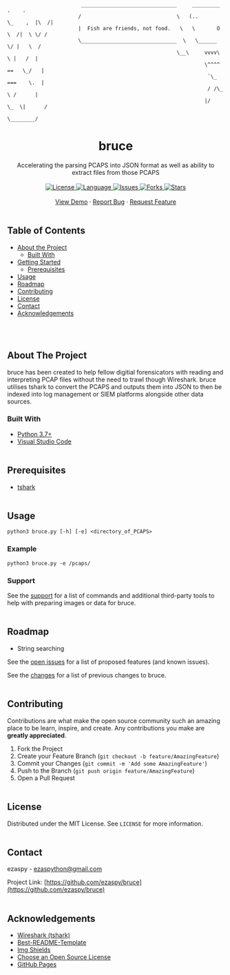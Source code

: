 <!-- PROJECT LOGO -->
```
                        _______________________________     _________         .    .
                       /                               \   (..       \_    ,  |\  /|
                       |  Fish are friends, not food.   \   \       O  \  /|  \ \/ /
                       \_______________________________  \   \______    \/ |   \  /
                                                       \__\     vvvv\    \ |   /  |
                                                                \^^^^  ==   \_/   |
                                                                 `\_   ===    \.  |
                                                                 / /\_   \ /      |
                                                                |/   \_  \|      /
                                                                       \________/
```
<p align="center">
  <h1 align="center">bruce</h1>
  <p align="center">
    Accelerating the parsing PCAPS into JSON format as well as ability to extract files from those PCAPS
    <br><br>
    <a href="https://opensource.org/licenses/MIT">
    <img src="https://img.shields.io/badge/License-MIT-yellow.svg" alt="License">
    </a>
    <a href="https://www.python.org">
    <img src="https://img.shields.io/badge/language-python-red" alt="Language">
    </a>
    <a href="https://github.com/ezaspy/bruce/issues">
    <img src="https://img.shields.io/github/issues/markdown-templates/markdown-snippets.svg" alt="Issues">
    </a>
    <a href="https://github.com/ezaspy/bruce/fork">
    <img src="https://img.shields.io/github/forks/markdown-templates/markdown-snippets.svg" alt="Forks">
    </a>
    <a href="https://github.com/ezaspy/bruce/stargazers">
    <img src="https://img.shields.io/github/stars/markdown-templates/markdown-snippets.svg" alt="Stars">
    </a>
    <br><br>
    <a href="https://github.com/ezaspy/bruce">View Demo</a>
    ·
    <a href="https://github.com/ezaspy/bruce/issues">Report Bug</a>
    ·
    <a href="https://github.com/ezaspy/bruce/issues">Request Feature</a>
    <br><br>
  </p>
</p>

<!-- TABLE OF CONTENTS -->
## Table of Contents

* [About the Project](#about-the-project)
  * [Built With](#built-with)
* [Getting Started](#getting-started)
  * [Prerequisites](#prerequisites)
* [Usage](#usage)
* [Roadmap](#roadmap)
* [Contributing](#contributing)
* [License](#license)
* [Contact](#contact)
* [Acknowledgements](#acknowledgements)


<br><br>
<!-- ABOUT THE PROJECT -->
## About The Project

bruce has been created to help fellow digitial forensicators with reading and interpreting PCAP files without the need to trawl though Wireshark. bruce utilises tshark to convert the PCAPS and outputs them into JSON to then be indexed into log management or SIEM platforms alongside other data sources.
<br>

### Built With

* [Python 3.7+](https://www.python.org)
* [Visual Studio Code](https://code.visualstudio.com)
<br><br>


<!-- Prerequisites -->
## Prerequisites

* [tshark](https://tshark.dev)
<br><br>


<!-- USAGE EXAMPLES -->
## Usage
`python3 bruce.py [-h] [-e] <directory_of_PCAPS>`
### Example
`python3 bruce.py -e /pcaps/`
### Support
See the [support](https://github.com/ezaspy/bruce/issues) for a list of commands and additional third-party tools to help with preparing images or data for bruce.
<br><br>


<!-- ROADMAP -->
## Roadmap

* String searching

See the [open issues](https://github.com/ezaspy/bruce/issues) for a list of proposed features (and known issues).
<br>

See the [changes](https://github.com/ezaspy/bruce/issues) for a list of previous changes to bruce.
<br><br>


<!-- CONTRIBUTING -->
## Contributing

Contributions are what make the open source community such an amazing place to be learn, inspire, and create. Any contributions you make are **greatly appreciated**.

1. Fork the Project
2. Create your Feature Branch (`git checkout -b feature/AmazingFeature`)
3. Commit your Changes (`git commit -m 'Add some AmazingFeature'`)
4. Push to the Branch (`git push origin feature/AmazingFeature`)
5. Open a Pull Request
<br><br>


<!-- LICENSE -->
## License

Distributed under the MIT License. See `LICENSE` for more information.
<br><br>


<!-- CONTACT -->
## Contact

ezaspy - ezaspython@gmail.com

Project Link: [https://github.com/ezaspy/bruce](https://github.com/ezaspy/bruce)
<br><br>


<!-- ACKNOWLEDGEMENTS -->
## Acknowledgements
* [Wireshark (tshark)](https://tshark.dev)
* [Best-README-Template](https://github.com/othneildrew/Best-README-Template)
* [Img Shields](https://shields.io)
* [Choose an Open Source License](https://choosealicense.com)
* [GitHub Pages](https://pages.github.com)



<!-- MARKDOWN LINKS & IMAGES -->
<!-- https://www.markdownguide.org/basic-syntax/#reference-style-links -->
[contributors-shield]: https://img.shields.io/github/contributors/ezaspy/bruce.svg?style=flat-square
[contributors-url]: https://github.com/ezaspy/bruce/graphs/contributors
[forks-shield]: https://img.shields.io/github/forks/ezaspy/bruce.svg?style=flat-square
[forks-url]: https://github.com/ezaspy/bruce/network/members
[stars-shield]: https://img.shields.io/github/stars/ezaspy/bruce.svg?style=flat-square
[stars-url]: https://github.com/ezaspy/bruce/stargazers
[issues-shield]: https://img.shields.io/github/issues/ezaspy/bruce.svg?style=flat-square
[issues-url]: https://github.com/ezaspy/bruce/issues
[license-shield]: https://img.shields.io/github/license/ezaspy/bruce.svg?style=flat-square
[license-url]: https://github.com/ezaspy/bruce/master/LICENSE.txt
[product-screenshot]: images/screenshot.png
